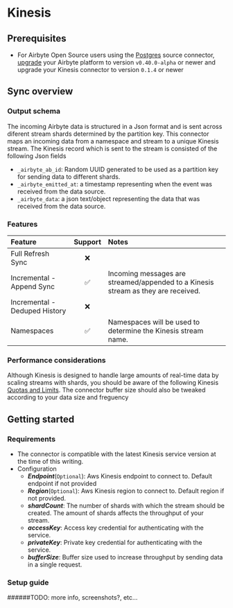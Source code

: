 # Kinesis

## Prerequisites
- For Airbyte Open Source users using the [Postgres](https://docs.airbyte.com/integrations/sources/postgres) source connector, [upgrade](https://docs.airbyte.com/operator-guides/upgrading-airbyte/) your Airbyte platform to version `v0.40.0-alpha` or newer and upgrade your Kinesis connector to version `0.1.4` or newer

## Sync overview


### Output schema

The incoming Airbyte data is structured in a Json format and is sent across diferent stream shards determined by the partition key. 
This connector maps an incoming data from a namespace and stream to a unique Kinesis stream. The Kinesis record which is sent to the stream is consisted of the following Json fields

* `_airbyte_ab_id`: Random UUID generated to be used as a partition key for sending data to different shards.
* `_airbyte_emitted_at`: a timestamp representing when the event was received from the data source.
* `_airbyte_data`: a json text/object representing the data that was received from the data source.

### Features

| Feature                       | Support| Notes                                                                             |
| :-----------------------------| :-----:| :---------------------------------------------------------------------------------|
| Full Refresh Sync             | ❌     |                                                                                   |
| Incremental - Append Sync     | ✅     |  Incoming messages are streamed/appended to a Kinesis stream as they are received.|
| Incremental - Deduped History | ❌     |                                                                                   |
| Namespaces                    | ✅     | Namespaces will be used to determine the Kinesis stream name.                     |

### Performance considerations

Although Kinesis is designed to handle large amounts of real-time data by scaling streams with shards, you should be aware of the following Kinesis [Quotas and Limits](https://docs.aws.amazon.com/streams/latest/dev/service-sizes-and-limits.html).
The connector buffer size should also be tweaked according to your data size and freguency

## Getting started

### Requirements

* The connector is compatible with the latest Kinesis service version at the time of this writing. 
* Configuration
    * **_Endpoint_**(`Optional`): Aws Kinesis endpoint to connect to. Default endpoint if not provided   
    * **_Region_**(`Optional`): Aws Kinesis region to connect to. Default region if not provided.  
    * **_shardCount_**: The number of shards with which the stream should be created. The amount of shards affects the throughput of your stream. 
    * **_accessKey_**: Access key credential for authenticating with the service.  
    * **_privateKey_**: Private key credential for authenticating with the service.
    * **_bufferSize_**: Buffer size used to increase throughput by sending data in a single request.

### Setup guide

######TODO: more info, screenshots?, etc...
